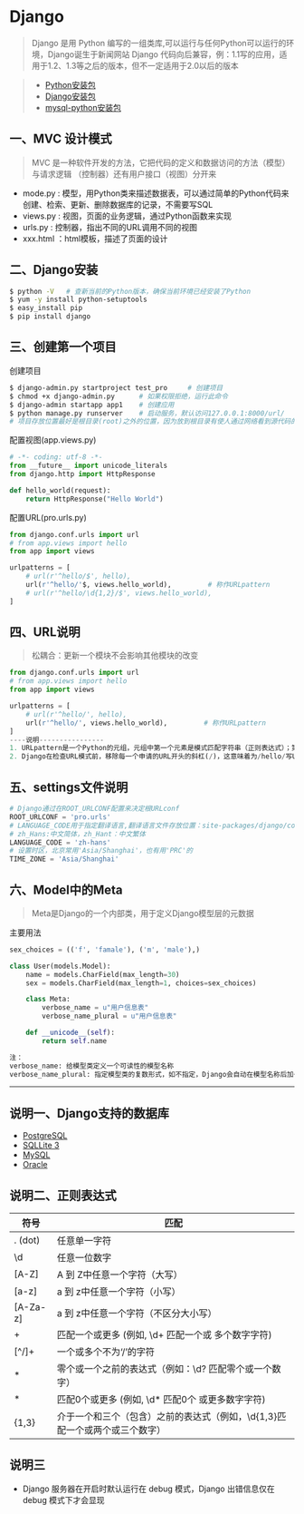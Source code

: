 # Django
> Django 是用 Python 编写的一组类库,可以运行与任何Python可以运行的环境，Django诞生于新闻网站
> Django 代码向后兼容，例：1.1写的应用，适用于1.2、1.3等之后的版本，但不一定适用于2.0以后的版本

> * [Python安装包](https://www.python.org/downloads/)
> * [Django安装包](https://www.djangoproject.com/download/)
> * [mysql-python安装包](https://sourceforge.net/projects/mysql-python/)

## 一、MVC 设计模式
> MVC 是一种软件开发的方法，它把代码的定义和数据访问的方法（模型）与请求逻辑 （控制器）还有用户接口（视图）分开来
 
- mode.py : 模型，用Python类来描述数据表，可以通过简单的Python代码来创建、检索、更新、删除数据库的记录，不需要写SQL
- views.py : 视图，页面的业务逻辑，通过Python函数来实现
- urls.py : 控制器，指出不同的URL调用不同的视图
- xxx.html ：html模板，描述了页面的设计

## 二、Django安装
```sh
$ python -V   # 查新当前的Python版本，确保当前环境已经安装了Python
$ yum -y install python-setuptools  
$ easy_install pip
$ pip install django
```

## 三、创建第一个项目
创建项目
```sh
$ django-admin.py startproject test_pro     # 创建项目
$ chmod +x django-admin.py      # 如果权限拒绝，运行此命令
$ django-admin startapp app1    # 创建应用
$ python manage.py runserver    # 启动服务，默认访问127.0.0.1:8000/url/
# 项目存放位置最好是根目录(root)之外的位置，因为放到根目录有使人通过网络看到源代码的风险
```
配置视图(app.views.py)
```py
# -*- coding: utf-8 -*-
from __future__ import unicode_literals
from django.http import HttpResponse

def hello_world(request):
    return HttpResponse("Hello World")
```
配置URL(pro.urls.py)
```py
from django.conf.urls import url
# from app.views import hello
from app import views

urlpatterns = [
    # url(r'^hello/$', hello),
    url(r'^hello/'$, views.hello_world),         # 称作URLpattern
    # url(r'^hello/\d{1,2}/$', views.hello_world),    
]
```

## 四、URL说明
> 松耦合：更新一个模块不会影响其他模块的改变
```py
from django.conf.urls import url
# from app.views import hello
from app import views

urlpatterns = [
    # url(r'^hello/', hello),
    url(r'^hello/', views.hello_world),         # 称作URLpattern
]
----说明----------------
1. URLpattern是一个Python的元组，元组中第一个元素是模式匹配字符串（正则表达式）；第二个元素是那个模式将使用的视图函数
2. Django在检查URL模式前，移除每一个申请的URL开头的斜杠(/)，这意味着为/hello/写URL模式不用包含斜杠(/)
```

## 五、settings文件说明
```py
# Django通过在ROOT_URLCONF配置来决定根URLconf
ROOT_URLCONF = 'pro.urls'
# LANGUAGE_CODE用于指定翻译语言,翻译语言文件存放位置：site-packages/django/conf/locale
# zh_Hans:中文简体，zh_Hant：中文繁体
LANGUAGE_CODE = 'zh-hans'
# 设置时区，北京常用'Asia/Shanghai'，也有用'PRC'的
TIME_ZONE = 'Asia/Shanghai'
```

## 六、Model中的Meta
> Meta是Django的一个内部类，用于定义Django模型层的元数据

主要用法
```py
sex_choices = (('f', 'famale'), ('m', 'male'),)

class User(models.Model):
    name = models.CharField(max_length=30)
    sex = models.CharField(max_length=1, choices=sex_choices)

    class Meta:
        verbose_name = u"用户信息表"
        verbose_name_plural = u"用户信息表"

    def __unicode__(self):
        return self.name

注：
verbose_name: 给模型类定义一个可读性的模型名称
verbose_name_plural: 指定模型类的复数形式，如不指定，Django会自动在模型名称后加一个s 
```




-----

## 说明一、Django支持的数据库
- [PostgreSQL](http://www.postgresql.org/)
- [SQLLite 3](http://www.sqlite.org/)
- [MySQL](http://www.mysql.com/)
- [Oracle](http://www.oracle.com/)

## 说明二、正则表达式
| 符号	    |  匹配    |
| ----	    |  ----    |
| . (dot)    | 	任意单一字符  |
| \d	    |   任意一位数字  |
| [A-Z]	    |   A 到 Z中任意一个字符（大写）    |
| [a-z]	    |   a 到 z中任意一个字符（小写）    | 
| [A-Za-z]	|   a 到 z中任意一个字符（不区分大小写）    |
| +	        |   匹配一个或更多 (例如, \d+ 匹配一个或 多个数字字符)  |
| [^/]+	    |   一个或多个不为‘/’的字符   |
| *	        |   零个或一个之前的表达式（例如：\d? 匹配零个或一个数字）|
| *	        |   匹配0个或更多 (例如, \d* 匹配0个 或更多数字字符)      |
| {1,3}	    |   介于一个和三个（包含）之前的表达式（例如，\d{1,3}匹配一个或两个或三个数字）   |

## 说明三
- Django 服务器在开启时默认运行在 debug 模式，Django 出错信息仅在 debug 模式下才会显现